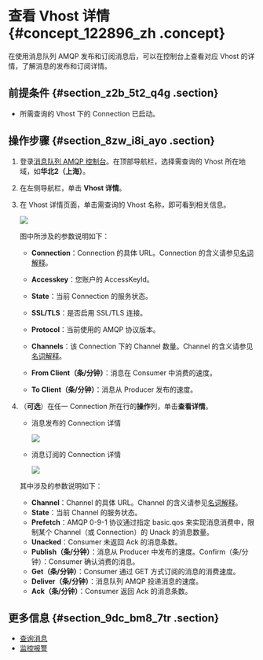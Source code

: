 # 查看 Vhost 详情 {#concept_122896_zh .concept}

在使用消息队列 AMQP 发布和订阅消息后，可以在控制台上查看对应 Vhost 的详情，了解消息的发布和订阅详情。

## 前提条件 {#section_z2b_5t2_q4g .section}

-   所需查询的 Vhost 下的 Connection 已启动。


## 操作步骤 {#section_8zw_i8i_ayo .section}

1.  登录[消息队列 AMQP 控制台](https://amqp.console.aliyun.com)。在顶部导航栏，选择需查询的 Vhost 所在地域，如**华北2（上海）**。

2.  在左侧导航栏，单击 **Vhost 详情**。

3.  在 Vhost 详情页面，单击需查询的 Vhost 名称，即可看到相关信息。

    ![](http://docs-aliyun.cn-hangzhou.oss.aliyun-inc.com/assets/pic/122896/cn_zh/1561545949593/%E5%8F%91%E9%80%81%E8%AF%A6%E6%83%85.png)

    图中所涉及的参数说明如下：

    -   **Connection**：Connection 的具体 URL。Connection 的含义请参见[名词解释](../cn.zh-CN/产品简介/名词解释.md#)。

    -   **Accesskey**：您账户的 AccessKeyId。

    -   **State**：当前 Connection 的服务状态。

    -   **SSL/TLS**：是否启用 SSL/TLS 连接。

    -   **Protocol**：当前使用的 AMQP 协议版本。

    -   **Channels**：该 Connection 下的 Channel 数量。Channel 的含义请参见[名词解释](../cn.zh-CN/产品简介/名词解释.md#)。

    -   **From Client（条/分钟）**：消息在 Consumer 中消费的速度。

    -   **To Client（条/分钟）**：消息从 Producer 发布的速度。

4.  （**可选**）在任一 Connection 所在行的**操作**列，单击**查看详情**。

    -   消息发布的 Connection 详情

        ![](http://docs-aliyun.cn-hangzhou.oss.aliyun-inc.com/assets/pic/122896/cn_zh/1561546317407/%E5%8F%91%E9%80%81%E8%AF%A6%E6%83%85%20-%20%E5%89%AF%E6%9C%AC.png)

    -   消息订阅的 Connection 详情

        ![](http://docs-aliyun.cn-hangzhou.oss.aliyun-inc.com/assets/pic/122896/cn_zh/1561546416589/%E6%B6%88%E8%B4%B9%E8%AF%A6%E6%83%85.png)

    其中涉及的参数说明如下：

    -   **Channel**：Channel 的具体 URL。Channel 的含义请参见[名词解释](../cn.zh-CN/产品简介/名词解释.md#)。
    -   **State**：当前 Channel 的服务状态。
    -   **Prefetch**：AMQP 0-9-1 协议通过指定 basic.qos 来实现消息消费中，限制某个 Channel（或 Connection）的 Unack 的消息数量。
    -   **Unacked**：Consumer 未返回 Ack 的消息条数。
    -   **Publish（条/分钟）**：消息从 Producer 中发布的速度。Confirm（条/分钟）：Consumer 确认消费的消息。
    -   **Get（条/分钟）**：Consumer 通过 GET 方式订阅的消息的消费速度。
    -   **Deliver（条/分钟）**：消息队列 AMQP 投递消息的速度。
    -   **Ack（条/分钟）**：Consumer 返回 Ack 的消息条数。

## 更多信息 {#section_9dc_bm8_7tr .section}

-   [查询消息](cn.zh-CN/控制台使用指南/查询消息.md#)
-   [监控报警](cn.zh-CN/控制台使用指南/监控报警.md#)

